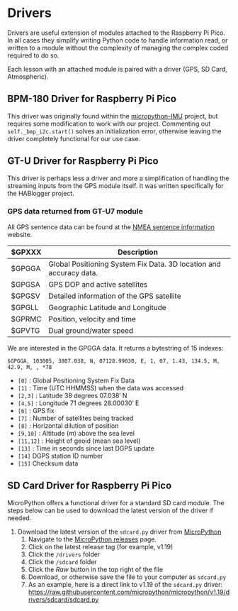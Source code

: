 # Drivers
Drivers are useful extension of modules attached to the Raspberry Pi Pico. In all cases they simplify writing Python code to handle information read, or written to a module without the complexity of managing the complex coded required to do so.

Each lesson with an attached module is paired with a driver (GPS, SD Card, Atmospheric).

## BPM-180 Driver for Raspberry Pi Pico

This driver was originally found within the [micropython-IMU](https://github.com/micropython-IMU/micropython-bmp180) project, but requires some modification to work with our project. Commenting out `self._bmp_i2c.start()` solves an initialization error, otherwise leaving the driver completely functional for our use case.

## GT-U Driver for Raspberry Pi Pico

This driver is perhaps less a driver and more a simplification of handling the streaming inputs from the GPS module itself. It was written specifically for the HABlogger project.

### GPS data returned from GT-U7 module

All GPS sentence data can be found at the [NMEA sentence information](http://aprs.gids.nl/nmea/) website.

|$GPXXX  | Description |
| ------ | ----------- |
| $GPGGA | Global Positioning System Fix Data. 3D location and accuracy data. |
| $GPGSA | GPS DOP and active satellites |
| $GPGSV | Detailed information of the GPS satellite |
| $GPGLL | Geographic Latitude and Longitude |
| $GPRMC | Position, velocity and time |
| $GPVTG | Dual ground/water speed |

We are interested in the GPGGA data. It returns a bytestring of 15 indexes:

`$GPGGA, 103005, 3807.038, N, 07128.99030, E, 1, 07, 1.43, 134.5, M, 42.9, M, , *78`

* `[0]` : Global Positioning System Fix Data
* `[1]` : Time (UTC HHMMSS) when the data was accessed
* `[2,3]` : Latitude 38 degrees 07.038′ N
* `[4,5]` : Longitude 71 degrees 28.00030′ E
* `[6]` : GPS fix
* `[7]` : Number of satellites being tracked
* `[8]` : Horizontal dilution of position
* `[9,10]` : Altitude (m) above the sea level
* `[11,12]` : Height of geoid (mean sea level)
* `[13]` : Time in seconds since last DGPS update
* `[14]` DGPS station ID number
* `[15]` Checksum data

## SD Card Driver for Raspberry Pi Pico

MicroPython offers a functional driver for a standard SD card module. The steps below can be used to download the latest version of the driver if needed.

1. Download the latest version of the `sdcard.py` driver from [MicroPython](https://github.com/micropython/micropython)
    1. Navigate to the [MicroPython releases](https://github.com/micropython/micropython/releases/) page.
    1. Click on the latest release tag (for example, v1.19)
    1. Click the `/drivers` folder
    1. Click the `/sdcard` folder
    1. Click the _Raw_ button in the top right of the file
    1. Download, or otherwise save the file to your computer as `sdcard.py`
    1. As an example, here is a direct link to v1.19 of the `sdcard.py` driver: https://raw.githubusercontent.com/micropython/micropython/v1.19/drivers/sdcard/sdcard.py
